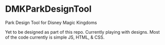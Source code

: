 # DMKParkDesignTool
Park Design Tool for Disney Magic Kingdoms

Yet to be designed as part of this repo. Currently playing with designs. Most of the code currently is simple JS, HTML, & CSS.

